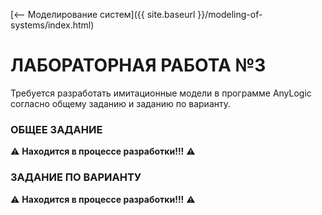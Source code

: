 [⟵ Моделирование систем]({{ site.baseurl }}/modeling-of-systems/index.html)

# **ЛАБОРАТОРНАЯ РАБОТА №3**

Требуется разработать имитационные модели в программе AnyLogic согласно общему заданию и заданию по варианту.

### **ОБЩЕЕ ЗАДАНИЕ**

⚠️ **Находится в процессе разработки!!!** ⚠️

### **ЗАДАНИЕ ПО ВАРИАНТУ**

⚠️ **Находится в процессе разработки!!!** ⚠️
